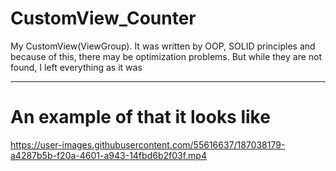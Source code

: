 # CustomView_Counter
My CustomView(ViewGroup). It was written by OOP, SOLID principles and because of this, there may be optimization problems. But while they are not found, I left everything as it was

____
# An example of that it looks like



https://user-images.githubusercontent.com/55616637/187038179-a4287b5b-f20a-4601-a943-14fbd6b2f03f.mp4


